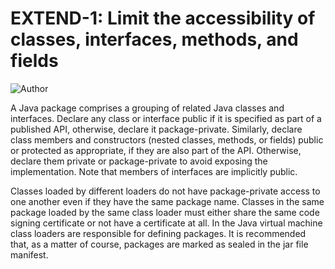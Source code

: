 # EXTEND-1: Limit the accessibility of classes, interfaces, methods, and fields
![Author](https://img.shields.io/badge/Author-Oracle-blue.svg)


A Java package comprises a grouping of related Java classes and interfaces. Declare any class or interface public if it is specified as part of a published API, otherwise, declare it package-private. Similarly, declare class members and constructors (nested classes, methods, or fields) public or protected as appropriate, if they are also part of the API. Otherwise, declare them private or package-private to avoid exposing the implementation. Note that members of interfaces are implicitly public.

Classes loaded by different loaders do not have package-private access to one another even if they have the same package name. Classes in the same package loaded by the same class loader must either share the same code signing certificate or not have a certificate at all. In the Java virtual machine class loaders are responsible for defining packages. It is recommended that, as a matter of course, packages are marked as sealed in the jar file manifest.
